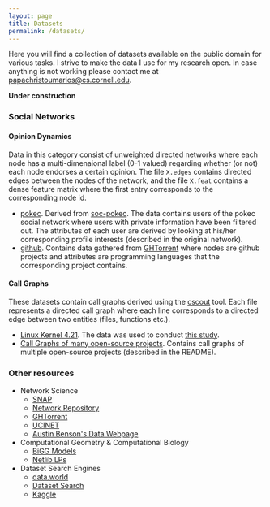 ```yaml
---
layout: page
title: Datasets
permalink: /datasets/
---
```


Here you will find a collection of datasets available on the public domain for various tasks.
I strive to make the data I use for my research open. In case anything is not working please contact me at [papachristoumarios@cs.cornell.edu](mailto:papachristoumarios@cs.cornell.edu).

__Under construction__

### Social Networks 

#### Opinion Dynamics

Data in this category consist of unweighted directed networks where each node has a multi-dimenaional label (0-1 valued) regarding whether (or not) each node endorses a certain opinion. The file `X.edges` contains directed edges between the nodes of the network, and the file `X.feat` contains a dense feature matrix where the first entry corresponds to the corresponding node id.

* [pokec](https://drive.google.com/file/d/1mYF3E5adntiTbwb4EWp4SrAhYMD9yPMU/view?usp=sharing). Derived from [soc-pokec](https://snap.stanford.edu/data/soc-pokec.html). The data contains users of the pokec social network where users with private information have been filtered out. The attributes of each user are derived by looking at his/her corresponding profile interests (described in the original network).
* [github](https://drive.google.com/file/d/1tqP-1uJvmKq96XsGmXCKTaHZV-FXs5i2/view?usp=sharing). Contains data gathered from [GHTorrent](https://ghtorrent.org) where nodes are github projects and attributes are programming languages that the corresponding project contains.

#### Call Graphs

These datasets contain call graphs derived using the [cscout](https://github.com/dspinellis/cscout) tool. Each file represents a directed call graph where each line corresponds to a directed edge between two entities (files, functions etc.).

 * [Linux Kernel 4.21](https://zenodo.org/record/2652487#.YG0GLhNKjlw). The data was used to conduct [this study](https://dl.acm.org/doi/10.1145/3338906.3342483). 
 * [Call Graphs of many open-source projects](https://github.com/papachristoumarios/call-graphs). Contains call graphs of multiple open-source projects (described in the README). 

### Other resources 

 * Network Science
   * [SNAP](http://snap.stanford.edu/)
   * [Network Repository](http://networkrepository.com/index.php)
   * [GHTorrent](https://ghtorrent.org/)
   * [UCINET](https://networkdata.ics.uci.edu/resources.php)
   * [Austin Benson's Data Webpage](https://www.cs.cornell.edu/~arb/data/)
 * Computational Geometry & Computational Biology
   * [BiGG Models](http://bigg.ucsd.edu/)
   * [Netlib LPs](https://www.netlib.org/lp/data/index.html)
 * Dataset Search Engines
   * [data.world](https://data.https//data.world/)
   * [Dataset Search](https://datasetsearch.research.google.com/)  
   * [Kaggle](https://www.kaggle.com/)

